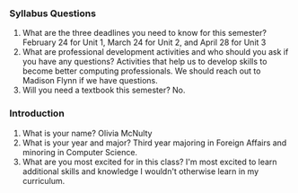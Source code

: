 ### Syllabus Questions
1. What are the three deadlines you need to know for this semester? 
February 24 for Unit 1, March 24 for Unit 2, and April 28 for Unit 3
2. What are professional development activities and who should you ask if you have any questions? 
Activities that help us to develop skills to become better computing professionals. We should reach out to Madison Flynn if we have questions.
3. Will you need a textbook this semester? 
No.

### Introduction
1. What is your name?
Olivia McNulty
2. What is your year and major?
Third year majoring in Foreign Affairs and minoring in Computer Science.
3. What are you most excited for in this class?
I'm most excited to learn additional skills and knowledge I wouldn't otherwise learn in my curriculum.
